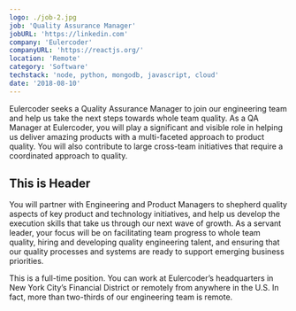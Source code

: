 ```yaml
---
logo: ./job-2.jpg
job: 'Quality Assurance Manager'
jobURL: 'https://linkedin.com'
company: 'Eulercoder'
companyURL: 'https://reactjs.org/'
location: 'Remote'
category: 'Software'
techstack: 'node, python, mongodb, javascript, cloud'
date: '2018-08-10'
---
```


Eulercoder seeks a Quality Assurance Manager to join our engineering team and help us take the next steps towards whole team quality. As a QA Manager at Eulercoder, you will play a significant and visible role in helping us deliver amazing products with a multi-faceted approach to product quality.  You will also contribute to large cross-team initiatives that require a coordinated approach to quality.
<h2>This is Header</h2>

You will partner with Engineering and Product Managers to shepherd quality aspects of key product and technology initiatives, and help us develop the execution skills that take us through our next wave of growth. As a servant leader, your focus will be on facilitating team progress to whole team quality, hiring and developing quality engineering talent, and ensuring that our quality processes and systems are ready to support emerging business priorities.

This is a full-time position. You can work at Eulercoder’s headquarters in New York City’s Financial District or remotely from anywhere in the U.S. In fact, more than two-thirds of our engineering team is remote.